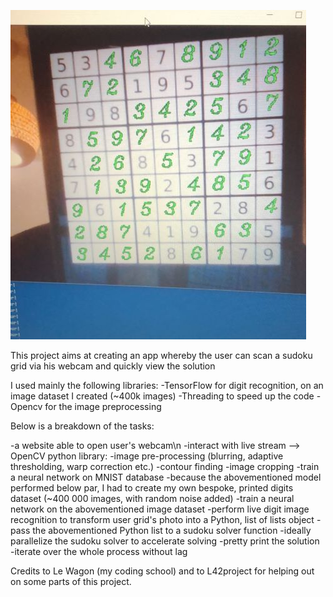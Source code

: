 ![sudoku_live_solver](https://raw.githubusercontent.com/Clement-Lelievre/live_sudoku/master/sudoku_live_solver.JPG)

This project aims at creating an app whereby the user can scan a sudoku grid via his webcam and quickly view the solution

I used mainly the following libraries:
-TensorFlow for digit recognition, on an image dataset I created (~400k images)
-Threading to speed up the code
-Opencv for the image preprocessing

Below is a breakdown of the tasks:

-a website able to open user's webcam\n
-interact with live stream --> OpenCV python library:
   -image pre-processing (blurring, adaptive thresholding, warp correction etc.)
   -contour finding
   -image cropping
-train a neural network on MNIST database
-because the abovementioned model performed below par, I had to create my own bespoke, printed digits dataset (~400 000 images, with random noise added)
-train a neural network on the abovementioned image dataset
-perform live digit image recognition to transform user grid's photo into a Python, list of lists object 
-pass the abovementioned Python list to a sudoku solver function 
-ideally parallelize the sudoku solver to accelerate solving 
-pretty print the solution
-iterate over the whole process without lag

Credits to Le Wagon (my coding school) and to L42project for helping out on some parts of this project.
